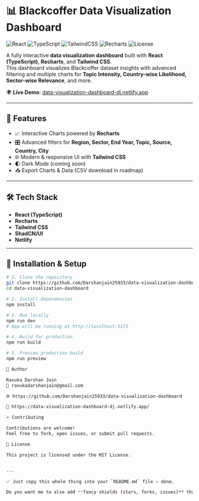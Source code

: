 # 📊 Blackcoffer Data Visualization Dashboard

![React](https://img.shields.io/badge/React-18-blue?logo=react)
![TypeScript](https://img.shields.io/badge/TypeScript-5-blue?logo=typescript)
![TailwindCSS](https://img.shields.io/badge/TailwindCSS-3.4-blue?logo=tailwindcss)
![Recharts](https://img.shields.io/badge/Recharts-2.12-orange?logo=chartdotjs)
![License](https://img.shields.io/badge/License-MIT-green)

A fully interactive **data visualization dashboard** built with **React (TypeScript)**, **Recharts**, and **Tailwind CSS**.  
This dashboard visualizes Blackcoffer dataset insights with advanced filtering and multiple charts for **Topic Intensity, Country-wise Likelihood, Sector-wise Relevance**, and more.

🌍 **Live Demo**: [data-visualization-dashboard-dj.netlify.app](https://data-visualization-dashboard-dj.netlify.app/)

---

## 🚀 Features

- 📈 Interactive Charts powered by **Recharts**
- 🎛️ Advanced filters for **Region, Sector, End Year, Topic, Source, Country, City**
- 🌐 Modern & responsive UI with **Tailwind CSS**
- 🌓 Dark Mode (coming soon)
- 📥 Export Charts & Data (CSV download in roadmap)

---

## 🛠️ Tech Stack

- **React (TypeScript)**
- **Recharts**
- **Tailwind CSS**
- **ShadCN/UI**
- **Netlify**

---

## 📂 Installation & Setup

```bash
# 1. Clone the repository
git clone https://github.com/Darshanjain25933/data-visualization-dashboard.git
cd data-visualization-dashboard

# 2. Install dependencies
npm install

# 3. Run locally
npm run dev
# App will be running at http://localhost:5173

# 4. Build for production
npm run build

# 5. Preview production build
npm run preview

👤 Author

Ravuka Darshan Jain
📧 ravukadarshanjain@gmail.com

🌐 https://github.com/Darshanjain25933/data-visualization-dashboard

🔗 https://data-visualization-dashboard-dj.netlify.app/

⭐ Contributing

Contributions are welcome!
Feel free to fork, open issues, or submit pull requests.

📜 License

This project is licensed under the MIT License.


---

✅ Just copy this whole thing into your `README.md` file — done.  

Do you want me to also add **fancy shields (stars, forks, issues)** that automatically update from your GitHub repo?
